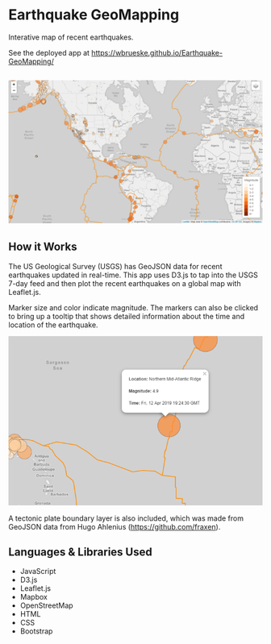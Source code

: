 # Earthquake GeoMapping

Interative map of recent earthquakes.

See the deployed app at https://wbrueske.github.io/Earthquake-GeoMapping/

![alt-text](https://raw.githubusercontent.com/wbrueske/Earthquake-GeoMapping/master/screenshots/earthquakes.png "Screenshot")
-
## How it Works
The US Geological Survey (USGS) has GeoJSON data for recent earthquakes updated in real-time.  This app uses D3.js to tap into the USGS 7-day feed and then plot the recent earthquakes on a global map with Leaflet.js.

Marker size and color indicate magnitude. The markers can also be clicked to bring up a tooltip that shows detailed information about the time and location of the earthquake.

![alt-text](https://raw.githubusercontent.com/wbrueske/Earthquake-GeoMapping/master/screenshots/tooltip.png "Tooltip screenshot")

A tectonic plate boundary layer is also included, which was made from GeoJSON data from Hugo Ahlenius (https://github.com/fraxen).

## Languages & Libraries Used
 - JavaScript
 - D3.js
 - Leaflet.js
 - Mapbox
 - OpenStreetMap
 - HTML
 - CSS
 - Bootstrap
